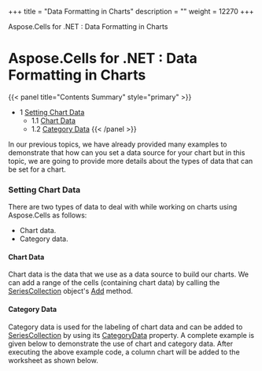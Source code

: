 +++
title = "Data Formatting in Charts" 
description = "" 
weight = 12270 
+++

Aspose.Cells for .NET : Data Formatting in Charts  

# Aspose.Cells for .NET : Data Formatting in Charts


{{< panel title="Contents Summary" style="primary" >}}
*   1 [Setting Chart Data](#DataFormattinginCharts-SettingChartData)
    *   1.1 [Chart Data](#DataFormattinginCharts-ChartData)
    *   1.2 [Category Data](#DataFormattinginCharts-CategoryData)
{{< /panel >}}
 

In our previous topics, we have already provided many examples to demonstrate that how can you set a data source for your chart but in this topic, we are going to provide more details about the types of data that can be set for a chart.

### Setting Chart Data

There are two types of data to deal with while working on charts using Aspose.Cells as follows:

*   Chart data.
*   Category data.

#### Chart Data

Chart data is the data that we use as a data source to build our charts. We can add a range of the cells (containing chart data) by calling the [SeriesCollection](https://apireference.aspose.com/cells/net/aspose.cells.charts/seriescollection) object's [Add](https://apireference.aspose.com/cells/net/aspose.cells.charts/seriescollection/methods/add) method.

#### Category Data

Category data is used for the labeling of chart data and can be added to [SeriesCollection](https://apireference.aspose.com/cells/net/aspose.cells.charts/seriescollection) by using its [CategoryData](https://apireference.aspose.com/cells/net/aspose.cells.charts/seriescollection/properties/categorydata) property. A complete example is given below to demonstrate the use of chart and category data. After executing the above example code, a column chart will be added to the worksheet as shown below.

